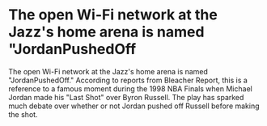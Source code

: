 # The open Wi-Fi network at the Jazz's home arena is named "JordanPushedOff 
 The open Wi-Fi network at the Jazz's home arena is named "JordanPushedOff." According to reports from Bleacher Report, this is a reference to a famous moment during the 1998 NBA Finals when Michael Jordan made his "Last Shot" over Byron Russell. The play has sparked much debate over whether or not Jordan pushed off Russell before making the shot.